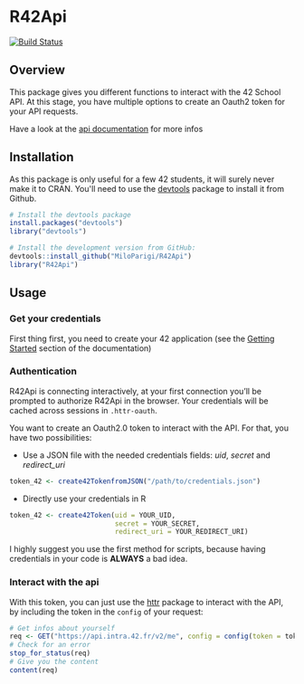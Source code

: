  R42Api
 ======

[![Build Status](https://travis-ci.com/MiloParigi/R42Api.svg?branch=master)](https://travis-ci.com/MiloParigi/R42Api)

Overview
--------
This package gives you different functions to interact with the 42 School API.
At this stage, you have multiple options to create an Oauth2 token for your API requests.

Have a look at the [api documentation](https://api.intra.42.fr) for more infos

Installation
------------

As this package is only useful for a few 42 students, it will surely never make it to CRAN. You'll need to use the [devtools](https://cran.r-project.org/web/packages/devtools/index.html) package to install it from Github.
``` r
# Install the devtools package
install.packages("devtools")
library("devtools")

# Install the development version from GitHub:
devtools::install_github("MiloParigi/R42Api")
library("R42Api")
```

Usage
-----

### Get your credentials
First thing first, you need to create your 42 application (see the [Getting Started](https://api.intra.42.fr/apidoc/guides/getting_started) section of the documentation)

### Authentication
R42Api is connecting interactively, at your first connection you’ll be prompted to authorize R42Api in the browser. Your credentials will be cached across sessions in ``.httr-oauth``.

You want to create an Oauth2.0 token to interact with the API.
For that, you have two possibilities:
- Use a JSON file with the needed credentials fields: *uid*, *secret* and  *redirect_uri*
``` r
token_42 <- create42TokenfromJSON("/path/to/credentials.json")
```
- Directly use your credentials in R
``` r
token_42 <- create42Token(uid = YOUR_UID,
                          secret = YOUR_SECRET,
                          redirect_uri = YOUR_REDIRECT_URI)
```

I highly suggest you use the first method for scripts, because having credentials in your code is **ALWAYS** a bad idea.

### Interact with the api
With this token, you can just use the [httr](https://github.com/r-lib/httr) package to interact with the API, by including the token in the ``config`` of your request:
``` r
# Get infos about yourself
req <- GET("https://api.intra.42.fr/v2/me", config = config(token = token_42))
# Check for an error
stop_for_status(req)
# Give you the content
content(req)
```
